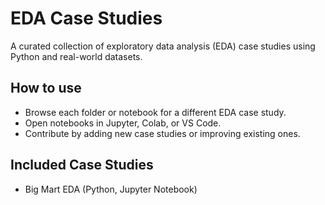 # EDA Case Studies

A curated collection of exploratory data analysis (EDA) case studies using Python and real-world datasets.

## How to use

- Browse each folder or notebook for a different EDA case study.
- Open notebooks in Jupyter, Colab, or VS Code.
- Contribute by adding new case studies or improving existing ones.

## Included Case Studies

- Big Mart EDA (Python, Jupyter Notebook)
